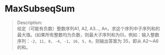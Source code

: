 # MaxSubseqSum

>Description:</br>
给定（可能有负数）整数序列A1, A2, A3..., An，求这个序列中子序列和的最大值。(如果所有整数均为负数，则最大子序列和为0)。例如：输入整数序列：`-2, 11, 8, -4, -1, 16, 5, 0`，则输出答案为 35，即从 A2～A6 的和。
